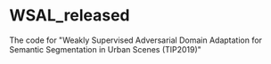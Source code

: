 # WSAL_released
The code for "Weakly Supervised Adversarial Domain Adaptation for Semantic Segmentation in Urban Scenes (TIP2019)"
